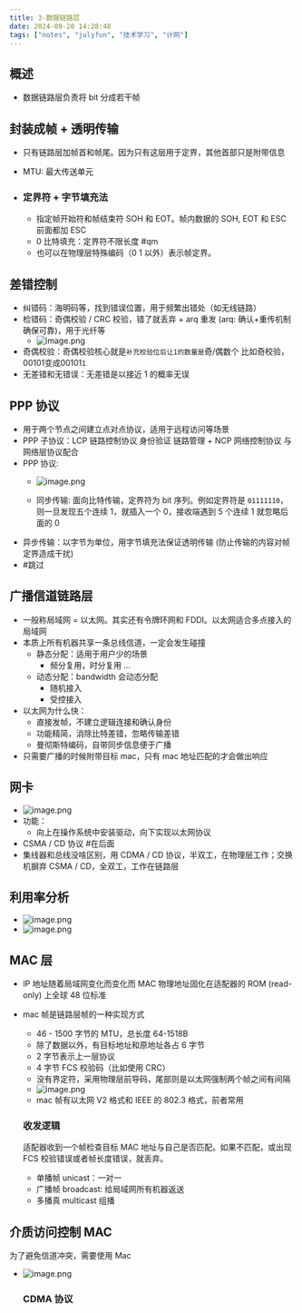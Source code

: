 ```yaml
---
title: 3-数据链路层
date: 2024-09-20 14:28:48
tags: ["notes", "julyfun", "技术学习", "计网"]
---
```

## 概述

- 数据链路层负责将 bit 分成若干帧

## 封装成帧  + 透明传输

- 只有链路层加帧首和帧尾。因为只有这层用于定界，其他首部只是附带信息
- MTU: 最大传送单元

- ### 定界符 + 字节填充法
	- 指定帧开始符和帧结束符 SOH 和 EOT。帧内数据的 SOH, EOT 和 ESC 前面都加 ESC
	- 0 比特填充：定界符不限长度 #qm
	- 也可以在物理层特殊编码（0 1 以外）表示帧定界。

## 差错控制

- 纠错码：海明码等，找到错误位置，用于频繁出错处（如无线链路）
- 检错码：奇偶校验 / CRC 校验，错了就丢弃 + arq 重发 (arq: 确认+重传机制确保可靠)，用于光纤等
	- ![image.png](https://how-to-1258460161.cos.ap-shanghai.myqcloud.com/how-to/20240923150520.webp)
- 奇偶校验：奇偶校验核心就是`补充校验位后让1的数量是`奇/偶数个 比如奇校验，00101变成00101`1`
- 无差错和无错误：无差错是以接近 1 的概率无误

## PPP 协议

- 用于两个节点之间建立点对点协议，适用于远程访问等场景
- PPP 子协议：LCP 链路控制协议 身份验证 链路管理 + NCP 网络控制协议 与网络层协议配合
- PPP 协议:
	- ![image.png](https://how-to-1258460161.cos.ap-shanghai.myqcloud.com/how-to/20240923151143.webp)

	- 同步传输: 面向比特传输，定界符为 bit 序列。例如定界符是 `01111110`，则一旦发现五个连续 1，就插入一个 0，接收端遇到 5 个连续 1 就忽略后面的 0
- 异步传输：以字节为单位，用字节填充法保证透明传输 (防止传输的内容对帧定界造成干扰)
- #跳过

## 广播信道链路层

- 一般称局域网 = 以太网。其实还有令牌环网和 FDDI。以太网适合多点接入的局域网
- 本质上所有机器共享一条总线信道，一定会发生碰撞
	- 静态分配：适用于用户少的场景
		- 频分复用，时分复用 ...
	- 动态分配：bandwidth 会动态分配
		- 随机接入
		- 受控接入 
- 以太网为什么快：
	- 直接发帧，不建立逻辑连接和确认身份
	- 功能精简，消除比特差错，忽略传输差错
	- 曼彻斯特编码，自带同步信息便于广播
- 只需要广播的时候附带目标 mac，只有 mac 地址匹配的才会做出响应

## 网卡

- ![image.png](https://how-to-1258460161.cos.ap-shanghai.myqcloud.com/how-to/20240923152804.webp)
- 功能：
	- 向上在操作系统中安装驱动，向下实现以太网协议
- CSMA / CD 协议 #在后面
- 集线器和总线没啥区别，用 CDMA / CD 协议，半双工，在物理层工作；交换机摒弃 CSMA / CD，全双工，工作在链路层

## 利用率分析

- ![image.png](https://how-to-1258460161.cos.ap-shanghai.myqcloud.com/how-to/20240923153240.webp)
- ![image.png](https://how-to-1258460161.cos.ap-shanghai.myqcloud.com/how-to/20240923153249.webp)

## MAC 层

- IP 地址随着局域网变化而变化而 MAC 物理地址固化在适配器的 ROM (read-only) 上全球 48 位标准
- mac 帧是链路层帧的一种实现方式
	- 46 - 1500 字节的 MTU，总长度 64-1518B
	- 除了数据以外，有目标地址和原地址各占 6 字节
	- 2 字节表示上一层协议
	- 4 字节 FCS 校验码（比如使用 CRC）
	- 没有界定符，采用物理层前导码，尾部则是以太网强制两个帧之间有间隔
    - ![image.png](https://how-to-1258460161.cos.ap-shanghai.myqcloud.com/how-to/20240929112251.webp)
    - mac 帧有以太网 V2 格式和 IEEE 的 802.3 格式，前者常用
    

    ### 收发逻辑
    适配器收到一个帧检查目标 MAC 地址与自己是否匹配。如果不匹配，或出现 FCS 校验错误或者帧长度错误，就丢弃。
    - 单播帧 unicast：一对一
    - 广播帧 broadcast: 给局域网所有机器返送
    - 多播真 multicast 组播

## 介质访问控制 MAC

为了避免信道冲突，需要使用 Mac
- ![image.png](https://how-to-1258460161.cos.ap-shanghai.myqcloud.com/how-to/20240929112901.webp)

    ### CDMA 协议

    
